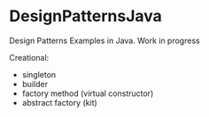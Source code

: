 # DesignPatternsJava

Design Patterns Examples in Java. Work in progress

Creational:
  - singleton
  - builder
  - factory method (virtual constructor)
  - abstract factory (kit)
